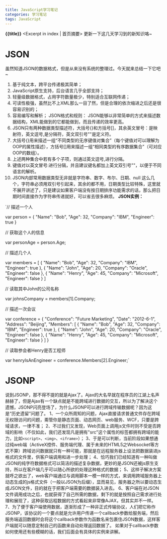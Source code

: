 ```yaml
---
title: JavaScript学习笔记
categories: 学习笔记
tags: JavaScript
---
```


**{{title}}** <Excerpt in index | 首页摘要>
更新一下这几天学习到的新知识咯~
# JSON
虽然知道JSON的数据格式，但是从来没有系统的整理过。今天就来总结一下它吧~
1. 基于纯文本，跨平台传递极其简单；
2. JavaScript原生支持，后台语言几乎全部支持；
3. 轻量级数据格式，占用字符数量极少，特别适合互联网传递；
4. 可读性极强，虽然比不上XML那么一目了然，但是合理的依次缩进之后还是很容易识别的；
5. 容易编写和解析；
JSON格式和规则：
JSON能够以非常简单的方式来描述数据结构，XML能做到的它都能做到，而且传递的效率更高。
1. JSON只有两种数据类型描述符，大括号{}和方括号[]，其余英文冒号：是映射符，英文逗号,是分隔符，英文双引号""是定义符。
2. 大括号{}用来描述一组“不同类型的无序键值对集合”（每个键值对可以理解为OOP的属性描述），方括号[]用来描述一组“相同类型的有序数据集合”（可对应OOP的数组）。
3. 上述两种集合中若有多个子项，则通过英文逗号,进行分隔。
4. 键值对以英文冒号:进行分隔，并且建议键名都加上英文双引号""，以便于不同语言的解析。
5. JSON内部常用数据类型无非就是字符串、数字、布尔、日期、null 这么几个，字符串必须用双引号引起来，其余的都不用，日期类型比较特殊，这里就不展开讲述了，只是建议如果客户端没有按日期排序功能需求的话，那么把日期时间直接作为字符串传递就好，可以省去很多麻烦。
__JSON实例：__

`// 描述一个人

var person = {
    "Name": "Bob",
    "Age": 32,
    "Company": "IBM",
    "Engineer": true
}

// 获取这个人的信息

var personAge = person.Age;

// 描述几个人

var members = [
    {
        "Name": "Bob",
        "Age": 32,
        "Company": "IBM",
        "Engineer": true
    },
    {
        "Name": "John",
        "Age": 20,
        "Company": "Oracle",
        "Engineer": false
    },
    {
        "Name": "Henry",
        "Age": 45,
        "Company": "Microsoft",
        "Engineer": false
    }
]

// 读取其中John的公司名称

var johnsCompany = members[1].Company;

// 描述一次会议

var conference = {
    "Conference": "Future Marketing",
    "Date": "2012-6-1",
    "Address": "Beijing",
    "Members": 
    [
        {
            "Name": "Bob",
            "Age": 32,
            "Company": "IBM",
            "Engineer": true
        },
        {
            "Name": "John",
            "Age": 20,
            "Company": "Oracle",
            "Engineer": false
        },
        {
            "Name": "Henry",
            "Age": 45,
            "Company": "Microsoft",
            "Engineer": false
        }
    ]
}

// 读取参会者Henry是否工程师

var henryIsAnEngineer = conference.Members[2].Engineer;`

# JSONP
说到JSONP，那不得不提的就是Ajax了。Ajax的大名早就在程序员的江湖上名声赫赫了，但是Ajax有一个缺点就是不能跨域进行数据的交互，所以为了解决这个遗憾，JSONP闪亮登场了，为什么JSONP可以进行跨域传输数据呢？因为这是“历史遗留”问题了。
1、一个众所周知的问题，Ajax直接请求普通文件存在跨域无权限访问的问题，甭管你是静态页面、动态网页、web服务、WCF，只要是跨域请求，一律不准；
2、不过我们又发现，Web页面上调用js文件时则不受是否跨域的影响（不仅如此，我们还发现凡是拥有"src"这个属性的标签都拥有跨域的能力，比如`<script>`、`<img>`、`<iframe>`）；
3、于是可以判断，当前阶段如果想通过纯web端（ActiveX控件、服务端代理、属于未来的HTML5之Websocket等方式不算）跨域访问数据就只有一种可能，那就是在远程服务器上设法把数据装进js格式的文件里，供客户端调用和进一步处理；
4、恰巧我们已经知道有一种叫做JSON的纯字符数据格式可以简洁的描述复杂数据，更妙的是JSON还被js原生支持，所以在客户端几乎可以随心所欲的处理这种格式的数据；
5、这样子解决方案就呼之欲出了，web客户端通过与调用脚本一模一样的方式，来调用跨域服务器上动态生成的js格式文件（一般以JSON为后缀），显而易见，服务器之所以要动态生成JSON文件，目的就在于把客户端需要的数据装入进去。
6、客户端在对JSON文件调用成功之后，也就获得了自己所需的数据，剩下的就是按照自己需求进行处理和展现了，这种获取远程数据的方式看起来非常像AJAX，但其实并不一样。
7、为了便于客户端使用数据，逐渐形成了一种非正式传输协议，人们把它称作JSONP，该协议的一个要点就是允许用户传递一个callback参数给服务端，然后服务端返回数据时会将这个callback参数作为函数名来包裹住JSON数据，这样客户端就可以随意定制自己的函数来自动处理返回数据了。
如果对于callback参数如何使用还有些模糊的话，我们后面会有具体的实例来讲解。
